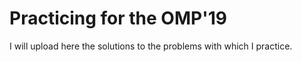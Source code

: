 Practicing for the OMP'19
===================================

I will upload here the solutions to the problems with which I practice.